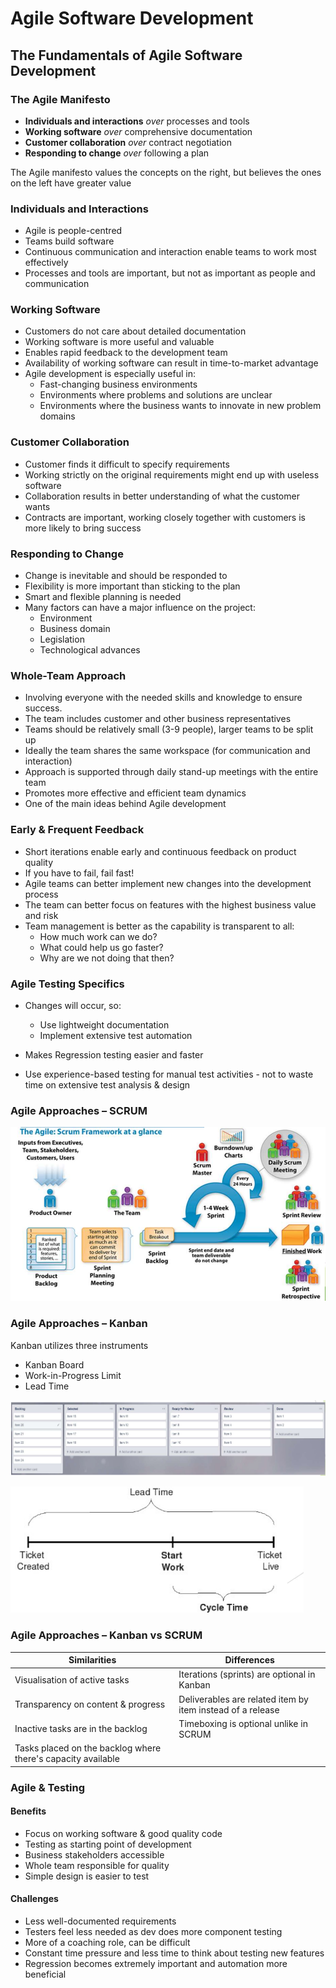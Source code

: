 # Agile Software Development

## The Fundamentals of Agile Software Development 
### The Agile Manifesto
* **Individuals and interactions** _over_ processes and tools 
* **Working software** _over_ comprehensive documentation
* **Customer collaboration** _over_ contract negotiation
* **Responding to change** _over_ following a plan 

The Agile manifesto values the concepts on the right, but believes the ones on the left have greater value

### Individuals and Interactions
* Agile is people-centred
* Teams build software
* Continuous communication and interaction enable teams to work most effectively
* Processes and tools are important, but not as important as people and communication

### Working Software
* Customers do not care about detailed documentation
* Working software is more useful and valuable
* Enables rapid feedback to the development team
* Availability of working software can result in time-to-market advantage
* Agile development is especially useful in:
  * Fast-changing business environments
  * Environments where problems and solutions are unclear
  * Environments where the business wants to innovate in new problem domains

### Customer Collaboration
* Customer finds it difficult to specify requirements
* Working strictly on the original requirements might end up with useless software
* Collaboration results in better understanding of what the customer wants
* Contracts are important, working closely together with customers is more likely to bring success

### Responding to Change
* Change is inevitable and should be responded to
* Flexibility is more important than sticking to the plan
* Smart and flexible planning is needed
* Many factors can have a major influence on the project:
  * Environment
  * Business domain
  * Legislation
  * Technological advances

### Whole-Team Approach
* Involving everyone with the needed skills and knowledge to ensure success.
* The team includes customer and other business representatives
* Teams should be relatively small (3-9 people), larger teams to be split up
* Ideally the team shares the same workspace (for communication and interaction)
* Approach is supported through daily stand-up meetings with the entire team
* Promotes more effective and efficient team dynamics
* One of the main ideas behind Agile development

### Early & Frequent Feedback
* Short iterations enable early and continuous feedback on product quality
* If you have to fail, fail fast!
* Agile teams can better implement new changes into the development process
* The team can better focus on features with the highest business value and risk
* Team management is better as the capability is transparent to all:
  * How much work can we do?
  * What could help us go faster?
  * Why are we not doing that then?

### Agile Testing Specifics
* Changes will occur, so:
  * Use lightweight documentation
  * Implement extensive test automation
* Makes Regression testing easier and faster

* Use experience-based testing for manual test activities - not to waste time on extensive test analysis & design

### Agile Approaches – SCRUM
![image9.png](assets/image9.png)


### Agile Approaches – Kanban
Kanban utilizes three instruments
- Kanban Board
- Work-in-Progress Limit
- Lead Time

![image10.png](assets/image10.png)

![image11.png](assets/image11.png)

### Agile Approaches – Kanban vs SCRUM
| **Similarities**                                             | **Differences**                                            |
|--------------------------------------------------------------|------------------------------------------------------------|
| Visualisation of active tasks                                | Iterations (sprints) are optional in Kanban                |
| Transparency on content & progress                           | Deliverables are related item by item instead of a release |
| Inactive tasks are in the backlog                            | Timeboxing is optional unlike in SCRUM                     |
| Tasks placed on the backlog where there's capacity available |                                                            |

### Agile & Testing
#### Benefits
* Focus on working software & good quality code
* Testing as starting point of development
* Business stakeholders accessible
* Whole team responsible for quality
* Simple design is easier to test

#### Challenges
* Less well-documented requirements
* Testers feel less needed as dev does more component testing
* More of a coaching role, can be difficult
* Constant time pressure and less time to think about testing new features
* Regression becomes extremely important and automation more beneficial


